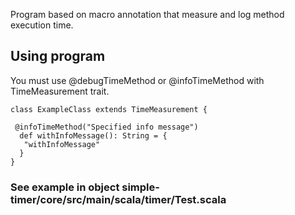 Program based on macro annotation that measure and log method execution time.

## Using program
You must use @debugTimeMethod or @infoTimeMethod with TimeMeasurement trait.

    class ExampleClass extends TimeMeasurement {

     @infoTimeMethod("Specified info message")
      def withInfoMessage(): String = {
       "withInfoMessage"
      }
    }
  
### See example in object simple-timer/core/src/main/scala/timer/Test.scala
